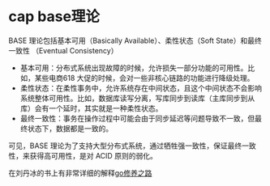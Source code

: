 # cap base理论

BASE 理论包括基本可用（Basically Available）、柔性状态（Soft State）和最终一致性
（Eventual Consistency）

- 基本可用：分布式系统出现故障的时候，允许损失一部分功能的可用性。比如，某些电商618 大促的时候，会对一些非核心链路的功能进行降级处理。
- 柔性状态：在柔性事务中，允许系统存在中间状态，且这个中间状态不会影响系统整体可用性。比如，数据库读写分离，写库同步到读库（主库同步到从库）会有一个延时，其实就是一种柔性状态。
- 最终一致性：事务在操作过程中可能会由于同步延迟等问题导致不一致，但最终状态下，数据都是一致的。

可见，BASE 理论为了支持大型分布式系统，通过牺牲强一致性，保证最终一致性，来获得高可用性，是对 ACID 原则的弱化。


在刘丹冰的书上有非常详细的解释[go修养之路](/study/g-golang/2-book/4-Golang修养之路.md)
